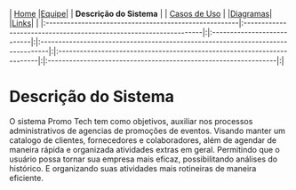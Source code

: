 | <a href='http://code.google.com/p/promotech'>Home</a> |<a href='http://code.google.com/p/promotech/wiki/Equipe'>Equipe</a>| | **Descrição do Sistema** | | <a href='http://code.google.com/p/promotech/wiki/Casos_de_Uso'>Casos de Uso</a> | |<a href='http://code.google.com/p/promotech/wiki/Diagramas'>Diagramas</a>| |<a href='http://code.google.com/p/promotech/wiki/Links'>Links</a>| |
|:------------------------------------------------------|:------------------------------------------------------------------|:|:---------------------------|:|:--------------------------------------------------------------------------------|:|:------------------------------------------------------------------------|:|:----------------------------------------------------------------|:|

# Descrição do Sistema #
O sistema Promo Tech tem como objetivos, auxiliar nos processos administrativos de agencias de promoções de eventos. Visando manter um catalogo de clientes, fornecedores e colaboradores, além de agendar de maneira rápida e organizada atividades extras em geral.
Permitindo que o usuário possa tornar sua empresa mais eficaz, possibilitando análises do histórico. E organizando suas atividades mais rotineiras de maneira eficiente.